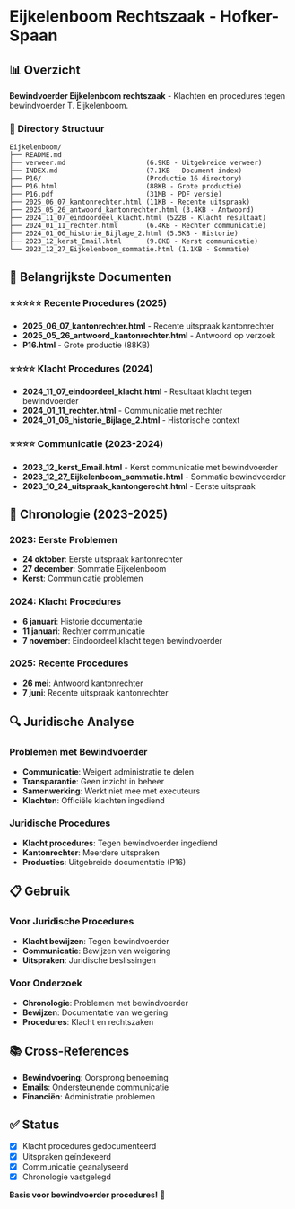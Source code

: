 # Eijkelenboom Rechtszaak - Hofker-Spaan

## 📊 Overzicht
**Bewindvoerder Eijkelenboom rechtszaak** - Klachten en procedures tegen bewindvoerder T. Eijkelenboom.

### 📁 Directory Structuur
```
Eijkelenboom/
├── README.md
├── verweer.md                    (6.9KB - Uitgebreide verweer)
├── INDEX.md                      (7.1KB - Document index)
├── P16/                          (Productie 16 directory)
├── P16.html                      (88KB - Grote productie)
├── P16.pdf                       (31MB - PDF versie)
├── 2025_06_07_kantonrechter.html (11KB - Recente uitspraak)
├── 2025_05_26_antwoord_kantonrechter.html (3.4KB - Antwoord)
├── 2024_11_07_eindoordeel_klacht.html (522B - Klacht resultaat)
├── 2024_01_11_rechter.html       (6.4KB - Rechter communicatie)
├── 2024_01_06_historie_Bijlage_2.html (5.5KB - Historie)
├── 2023_12_kerst_Email.html      (9.8KB - Kerst communicatie)
└── 2023_12_27_Eijkelenboom_sommatie.html (1.1KB - Sommatie)
```

## 🎯 Belangrijkste Documenten

### ⭐⭐⭐⭐⭐ Recente Procedures (2025)
- **2025_06_07_kantonrechter.html** - Recente uitspraak kantonrechter
- **2025_05_26_antwoord_kantonrechter.html** - Antwoord op verzoek
- **P16.html** - Grote productie (88KB)

### ⭐⭐⭐⭐ Klacht Procedures (2024)
- **2024_11_07_eindoordeel_klacht.html** - Resultaat klacht tegen bewindvoerder
- **2024_01_11_rechter.html** - Communicatie met rechter
- **2024_01_06_historie_Bijlage_2.html** - Historische context

### ⭐⭐⭐⭐ Communicatie (2023-2024)
- **2023_12_kerst_Email.html** - Kerst communicatie met bewindvoerder
- **2023_12_27_Eijkelenboom_sommatie.html** - Sommatie bewindvoerder
- **2023_10_24_uitspraak_kantongerecht.html** - Eerste uitspraak

## 📅 Chronologie (2023-2025)

### 2023: Eerste Problemen
- **24 oktober**: Eerste uitspraak kantonrechter
- **27 december**: Sommatie Eijkelenboom
- **Kerst**: Communicatie problemen

### 2024: Klacht Procedures
- **6 januari**: Historie documentatie
- **11 januari**: Rechter communicatie
- **7 november**: Eindoordeel klacht tegen bewindvoerder

### 2025: Recente Procedures
- **26 mei**: Antwoord kantonrechter
- **7 juni**: Recente uitspraak kantonrechter

## 🔍 Juridische Analyse

### Problemen met Bewindvoerder
- **Communicatie**: Weigert administratie te delen
- **Transparantie**: Geen inzicht in beheer
- **Samenwerking**: Werkt niet mee met executeurs
- **Klachten**: Officiële klachten ingediend

### Juridische Procedures
- **Klacht procedures**: Tegen bewindvoerder ingediend
- **Kantonrechter**: Meerdere uitspraken
- **Producties**: Uitgebreide documentatie (P16)

## 📋 Gebruik

### Voor Juridische Procedures
- **Klacht bewijzen**: Tegen bewindvoerder
- **Communicatie**: Bewijzen van weigering
- **Uitspraken**: Juridische beslissingen

### Voor Onderzoek
- **Chronologie**: Problemen met bewindvoerder
- **Bewijzen**: Documentatie van weigering
- **Procedures**: Klacht en rechtszaken

## 📚 Cross-References
- **Bewindvoering**: Oorsprong benoeming
- **Emails**: Ondersteunende communicatie
- **Financiën**: Administratie problemen

## ✅ Status
- [x] Klacht procedures gedocumenteerd
- [x] Uitspraken geïndexeerd
- [x] Communicatie geanalyseerd
- [x] Chronologie vastgelegd

**Basis voor bewindvoerder procedures!** 🎯 